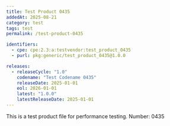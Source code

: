 ```yaml
---
title: Test Product 0435
addedAt: 2025-08-21
category: test
tags: test
permalink: /test-product-0435

identifiers:
  - cpe: cpe:2.3:a:testvendor:test_product_0435
  - purl: pkg:generic/test_product_0435@1.0.0

releases:
  - releaseCycle: "1.0"
    codename: "Test Codename 0435"
    releaseDate: 2025-01-01
    eol: 2026-01-01
    latest: "1.0.0"
    latestReleaseDate: 2025-01-01
---
```


This is a test product file for performance testing. Number: 0435
